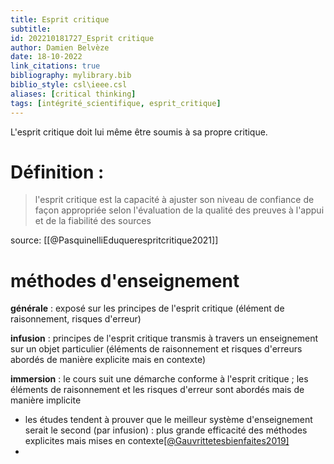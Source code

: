 ```yaml
---
title: Esprit critique
subtitle:
id: 202210181727_Esprit critique
author: Damien Belvèze
date: 18-10-2022
link_citations: true
bibliography: mylibrary.bib
biblio_style: csl\ieee.csl
aliases: [critical thinking]
tags: [intégrité_scientifique, esprit_critique]
---
```


L'esprit critique doit lui même être soumis à sa propre critique.

# Définition : 

>l'esprit critique est la capacité à ajuster son niveau de confiance de façon appropriée selon l'évaluation de la qualité des preuves à l'appui et de la fiabilité des sources 

source: [[@PasquinelliEduquerespritcritique2021]]

# méthodes d'enseignement

**générale** : exposé sur les principes de l'esprit critique (élément de raisonnement, risques d'erreur)

**infusion** : principes de l'esprit critique transmis à travers un enseignement sur un objet particulier (éléments de raisonnement et risques d'erreurs abordés de manière explicite mais en contexte)

**immersion** : le cours suit une démarche conforme à l'esprit critique ; les éléments de raisonnement et les risques d'erreur sont abordés mais de manière implicite

- les études tendent à prouver que le meilleur système d'enseignement serait le second (par infusion) : plus grande efficacité des méthodes explicites mais mises en contexte[[@Gauvrittetesbienfaites2019]](p89)
- 